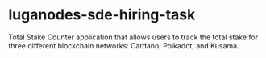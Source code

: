 # luganodes-sde-hiring-task

Total Stake Counter application that allows users to track the total stake for three different blockchain networks: Cardano, Polkadot, and Kusama.
